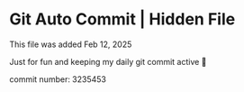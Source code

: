 # Git Auto Commit | Hidden File

This file was added Feb 12, 2025

Just for fun and keeping my daily git commit active 🤪

commit number: 3235453
